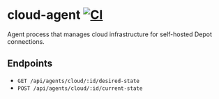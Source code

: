 # cloud-agent [![CI](https://github.com/depot/cloud-agent/workflows/CI/badge.svg)](https://github.com/depot/cloud-agent/actions)

Agent process that manages cloud infrastructure for self-hosted Depot connections.

## Endpoints

- `GET /api/agents/cloud/:id/desired-state`
- `POST /api/agents/cloud/:id/current-state`
